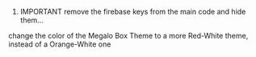 1. IMPORTANT
remove the firebase keys from the main code and hide them...

change the color of the Megalo Box Theme to a more Red-White theme, instead of a Orange-White one
